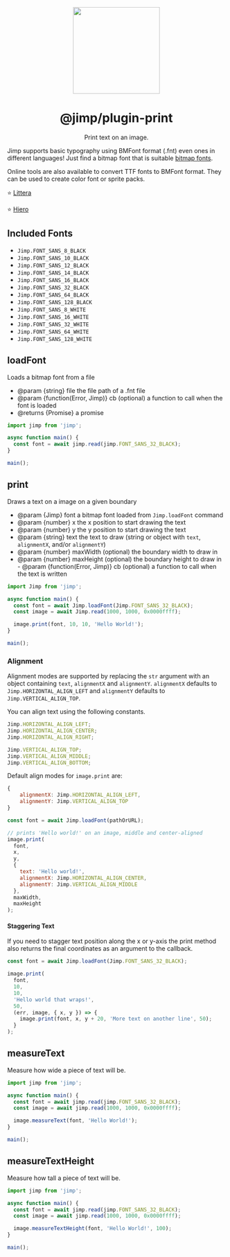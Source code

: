 <div align="center">
  <img width="200" height="200"
    src="https://s3.amazonaws.com/pix.iemoji.com/images/emoji/apple/ios-11/256/crayon.png">
  <h1>@jimp/plugin-print</h1>
  <p>Print text on an image.</p>
</div>

Jimp supports basic typography using BMFont format (.fnt) even ones in different languages! Just find a bitmap font that is suitable [bitmap fonts](https://en.wikipedia.org/wiki/Bitmap_fonts).

Online tools are also available to convert TTF fonts to BMFont format. They can be used to create color font or sprite packs.

:star: [Littera](http://kvazars.com/littera/)

:star: [Hiero](https://github.com/libgdx/libgdx/wiki/Hiero)

## Included Fonts

- `Jimp.FONT_SANS_8_BLACK`
- `Jimp.FONT_SANS_10_BLACK`
- `Jimp.FONT_SANS_12_BLACK`
- `Jimp.FONT_SANS_14_BLACK`
- `Jimp.FONT_SANS_16_BLACK`
- `Jimp.FONT_SANS_32_BLACK`
- `Jimp.FONT_SANS_64_BLACK`
- `Jimp.FONT_SANS_128_BLACK`
- `Jimp.FONT_SANS_8_WHITE`
- `Jimp.FONT_SANS_16_WHITE`
- `Jimp.FONT_SANS_32_WHITE`
- `Jimp.FONT_SANS_64_WHITE`
- `Jimp.FONT_SANS_128_WHITE`

## loadFont

Loads a bitmap font from a file

- @param {string} file the file path of a .fnt file
- @param {function(Error, Jimp)} cb (optional) a function to call when the font is loaded
- @returns {Promise} a promise

```js
import jimp from 'jimp';

async function main() {
  const font = await jimp.read(jimp.FONT_SANS_32_BLACK);
}

main();
```

## print

Draws a text on a image on a given boundary

- @param {Jimp} font a bitmap font loaded from `Jimp.loadFont` command
- @param {number} x the x position to start drawing the text
- @param {number} y the y position to start drawing the text
- @param {string} text the text to draw (string or object with `text`, `alignmentX`, and/or `alignmentY`)
- @param {number} maxWidth (optional) the boundary width to draw in
- @param {number} maxHeight (optional) the boundary height to draw in - @param {function(Error, Jimp)} cb (optional) a function to call when the text is written

```js
import Jimp from 'jimp';

async function main() {
  const font = await Jimp.loadFont(Jimp.FONT_SANS_32_BLACK);
  const image = await Jimp.read(1000, 1000, 0x0000ffff);

  image.print(font, 10, 10, 'Hello World!');
}

main();
```

### Alignment

Alignment modes are supported by replacing the `str` argument with an object containing `text`, `alignmentX` and `alignmentY`. `alignmentX` defaults to `Jimp.HORIZONTAL_ALIGN_LEFT` and `alignmentY` defaults to `Jimp.VERTICAL_ALIGN_TOP`.

You can align text using the following constants.

```js
Jimp.HORIZONTAL_ALIGN_LEFT;
Jimp.HORIZONTAL_ALIGN_CENTER;
Jimp.HORIZONTAL_ALIGN_RIGHT;

Jimp.VERTICAL_ALIGN_TOP;
Jimp.VERTICAL_ALIGN_MIDDLE;
Jimp.VERTICAL_ALIGN_BOTTOM;
```

Default align modes for `image.print` are:

```js
{
    alignmentX: Jimp.HORIZONTAL_ALIGN_LEFT,
    alignmentY: Jimp.VERTICAL_ALIGN_TOP
}
```

```js
const font = await Jimp.loadFont(pathOrURL);

// prints 'Hello world!' on an image, middle and center-aligned
image.print(
  font,
  x,
  y,
  {
    text: 'Hello world!',
    alignmentX: Jimp.HORIZONTAL_ALIGN_CENTER,
    alignmentY: Jimp.VERTICAL_ALIGN_MIDDLE
  },
  maxWidth,
  maxHeight
);
```

#### Staggering Text

If you need to stagger text position along the x or y-axis the print method also returns the final coordinates as an argument to the callback.

```js
const font = await Jimp.loadFont(Jimp.FONT_SANS_32_BLACK);

image.print(
  font,
  10,
  10,
  'Hello world that wraps!',
  50,
  (err, image, { x, y }) => {
    image.print(font, x, y + 20, 'More text on another line', 50);
  }
);
```

## measureText

Measure how wide a piece of text will be.

```js
import jimp from 'jimp';

async function main() {
  const font = await jimp.read(jimp.FONT_SANS_32_BLACK);
  const image = await jimp.read(1000, 1000, 0x0000ffff);

  image.measureText(font, 'Hello World!');
}

main();
```

## measureTextHeight

Measure how tall a piece of text will be.

```js
import jimp from 'jimp';

async function main() {
  const font = await jimp.read(jimp.FONT_SANS_32_BLACK);
  const image = await jimp.read(1000, 1000, 0x0000ffff);

  image.measureTextHeight(font, 'Hello World!', 100);
}

main();
```
